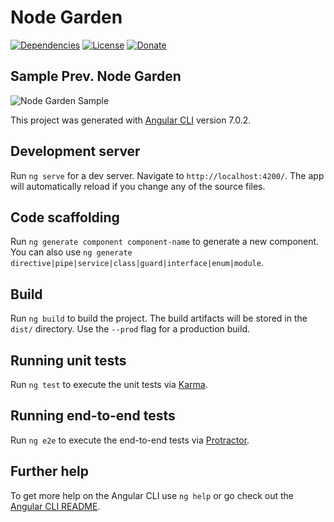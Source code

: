 # Node Garden
[![Dependencies](https://img.shields.io/david/NoLogig/Node-garden.svg)](https://david-dm.org/NoLogig/Node-garden)
[![License](https://img.shields.io/github/license/NoLogig/Node-garden.svg)](https://choosealicense.com/licenses/mit/)
[![Donate](https://img.shields.io/badge/PayPal-Donate-blue.svg)](https://www.paypal.me/NoLogig)

## Sample Prev. Node Garden
![Node Garden Sample](https://github.com/NoLogig/Golden-ratio/blob/master/src/assets/node-garden.png)


This project was generated with [Angular CLI](https://github.com/angular/angular-cli) version 7.0.2.

## Development server

Run `ng serve` for a dev server. Navigate to `http://localhost:4200/`. The app will automatically reload if you change any of the source files.

## Code scaffolding

Run `ng generate component component-name` to generate a new component. You can also use `ng generate directive|pipe|service|class|guard|interface|enum|module`.

## Build

Run `ng build` to build the project. The build artifacts will be stored in the `dist/` directory. Use the `--prod` flag for a production build.

## Running unit tests

Run `ng test` to execute the unit tests via [Karma](https://karma-runner.github.io).

## Running end-to-end tests

Run `ng e2e` to execute the end-to-end tests via [Protractor](http://www.protractortest.org/).

## Further help

To get more help on the Angular CLI use `ng help` or go check out the [Angular CLI README](https://github.com/angular/angular-cli/blob/master/README.md).
